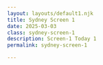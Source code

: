 ```yaml
---
layout: layouts/default1.njk
title: Sydney Screen 1
date: 2025-03-03
class: sydney-screen-1
description: Screen-1 Today 1
permalink: sydney-screen-1

---
```


